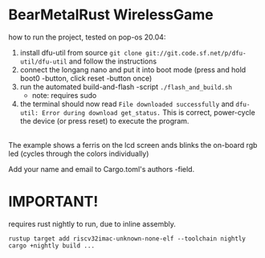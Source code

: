 # BearMetalRust WirelessGame

how to run the project, tested on pop-os 20.04: 
1. install dfu-util from source ```git clone git://git.code.sf.net/p/dfu-util/dfu-util``` and follow the instructions
2. connect the longang nano and put it into boot mode (press and hold boot0 -button, click reset -button once)
3. run the automated build-and-flash -script  ```./flash_and_build.sh```
	- note: requires sudo
4. the terminal should now read ```File downloaded successfully``` and ```dfu-util: Error during download get_status.``` This is correct, power-cycle the device (or press reset) to execute the program.

<br/> The example shows a ferris on the lcd screen ands blinks the on-board rgb led (cycles through the colors individually)<br/>

Add your name and email to Cargo.toml's authors -field. <br/>


# IMPORTANT!

requires rust nightly to run, due to inline assembly. <br/>

```
rustup target add riscv32imac-unknown-none-elf --toolchain nightly
cargo +nightly build ...
```

